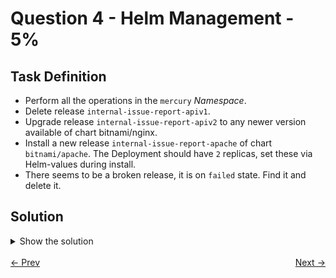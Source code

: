 # Question 4 - Helm Management - 5%

## Task Definition

- Perform all the operations in the `mercury` *Namespace*.
- Delete release `internal-issue-report-apiv1`.
- Upgrade release `internal-issue-report-apiv2` to any newer version available of chart bitnami/nginx.
- Install a new release `internal-issue-report-apache` of chart `bitnami/apache`. The Deployment should have `2` replicas, set these via Helm-values during install.
- There seems to be a broken release, it is on `failed` state. Find it and delete it.

## Solution

<details>
  <summary>Show the solution</summary>

### List Helm releases on mercury namespace

```shell
helm -n mercury ls
NAME                            NAMESPACE       REVISION        UPDATED                                 STATUS          CHART           APP VERSION
internal-issue-report-apiv1     mercury         1               2024-12-13 10:00:40.120005001 -0500 -05 deployed        nginx-18.2.4    1.27.2     
internal-issue-report-apiv2     mercury         1               2024-12-13 10:00:42.038539298 -0500 -05 deployed        nginx-18.2.5    1.27.2     
internal-issue-report-apiv3     mercury         1               2024-12-13 10:13:15.645517385 -0500 -05 failed          nginx-18.2.5    1.27.2
```

## Delete release internal-issue-report-apiv1

```shell
helm -n mercury delete internal-issue-report-apiv1
release "internal-issue-report-apiv1" uninstalled
```

## Upgrade the release internal-issue-report-apiv2

### List the repositories

```shell
helm repo list
NAME            URL                                              
metrics-server  https://kubernetes-sigs.github.io/metrics-server/
nginx-chart     https://thegodeveloper.github.io/gd-charts/      
ingress-nginx   https://kubernetes.github.io/ingress-nginx       
metallb         https://metallb.github.io/metallb                
bitnami         https://charts.bitnami.com/bitnami
```

### Search Nginx in the repos

The release `internal-issue-report-apiv2` is on version `18.2.5` and the latest release in the repo is `18.3.1`.

```shell
helm search repo bitnami/nginx
NAME                                    CHART VERSION   APP VERSION     DESCRIPTION                                       
bitnami/nginx                           18.3.1          1.27.3          NGINX Open Source is a web server that can be a...
bitnami/nginx-ingress-controller        11.6.0          1.11.3          NGINX Ingress Controller is an Ingress controll...
bitnami/nginx-intel                     2.1.15          0.4.9           DEPRECATED NGINX Open Source for Intel is a lig...
```

### Upgrade the release internal-issue-report-apiv2 to the latest version

```shell
helm -n mercury upgrade internal-issue-report-apiv2 bitnami/nginx
Release "internal-issue-report-apiv2" has been upgraded. Happy Helming!
NAME: internal-issue-report-apiv2
LAST DEPLOYED: Fri Dec 13 10:26:26 2024
NAMESPACE: mercury
STATUS: deployed
REVISION: 2
TEST SUITE: None
NOTES:
CHART NAME: nginx
CHART VERSION: 18.3.1
APP VERSION: 1.27.3
...
```
### Check release

Check that release `internal-issue-report-apiv2` change from version `18.2.5` to `18.3.1`.

```shell
helm -n mercury ls
NAME                            NAMESPACE       REVISION        UPDATED                                 STATUS          CHART           APP VERSION
internal-issue-report-apiv2     mercury         2               2024-12-13 10:26:26.022928089 -0500 -05 deployed        nginx-18.3.1    1.27.3     
internal-issue-report-apiv3     mercury         1               2024-12-13 10:13:15.645517385 -0500 -05 failed          nginx-18.2.5    1.27.2
```

## Install the release internal-issue-report-apache

### Get the Helm chart values

```shell
helm show values bitnami/apache | grep replica
## @param replicaCount Number of replicas of the Apache deployment
replicaCount: 1
## @param autoscaling.minReplicas Minimum number of Apache replicas
## @param autoscaling.maxReplicas Maximum number of Apache replicas
```

```shell
helm -n mercury install internal-issue-report-apache bitnami/apache --set replicaCount=2
NAME: internal-issue-report-apache
LAST DEPLOYED: Fri Dec 13 10:35:41 2024
NAMESPACE: mercury
STATUS: deployed
REVISION: 1
TEST SUITE: None
NOTES:
CHART NAME: apache
CHART VERSION: 11.3.0
APP VERSION: 2.4.62
...
```

### Check the release

Validate if release `internal-issue-report-apache` is on `deployed` state.

```shell
helm -n mercury ls
NAME                            NAMESPACE       REVISION        UPDATED                                 STATUS          CHART           APP VERSION
internal-issue-report-apache    mercury         1               2024-12-13 10:35:41.416842758 -0500 -05 deployed        apache-11.3.0   2.4.62     
internal-issue-report-apiv2     mercury         2               2024-12-13 10:26:26.022928089 -0500 -05 deployed        nginx-18.3.1    1.27.3     
internal-issue-report-apiv3     mercury         1               2024-12-13 10:13:15.645517385 -0500 -05 failed          nginx-18.2.5    1.27.2
```

## Find a release on failed state and delete it

### List the releases

The release `internal-issue-report-apiv3` is on `failed` state.

```shell
helm -n mercury ls
NAME                            NAMESPACE       REVISION        UPDATED                                 STATUS          CHART           APP VERSION
internal-issue-report-apache    mercury         1               2024-12-13 10:35:41.416842758 -0500 -05 deployed        apache-11.3.0   2.4.62     
internal-issue-report-apiv2     mercury         2               2024-12-13 10:26:26.022928089 -0500 -05 deployed        nginx-18.3.1    1.27.3     
internal-issue-report-apiv3     mercury         1               2024-12-13 10:13:15.645517385 -0500 -05 failed          nginx-18.2.5    1.27.2
```

### Delete the release internal-issue-report-apiv3

```shell
helm -n mercury delete internal-issue-report-apiv3
release "internal-issue-report-apiv3" uninstalled
```

### Check the releases again

```shell
helm -n mercury ls
NAME                            NAMESPACE       REVISION        UPDATED                                 STATUS          CHART           APP VERSION
internal-issue-report-apache    mercury         1               2024-12-13 10:35:41.416842758 -0500 -05 deployed        apache-11.3.0   2.4.62     
internal-issue-report-apiv2     mercury         2               2024-12-13 10:26:26.022928089 -0500 -05 deployed        nginx-18.3.1    1.27.3
```

## Resources

- [Helm Cheat Sheet](https://helm.sh/docs/intro/cheatsheet/)

</details>

<br>
<div style="display: flex; justify-content: space-between;">
  <a href="03-jobs.md" style="text-align: left;">&larr; Prev</a>
  <a href="05-serviceaccount-and-secret.md" style="text-align: right;">Next &rarr;</a>
</div>